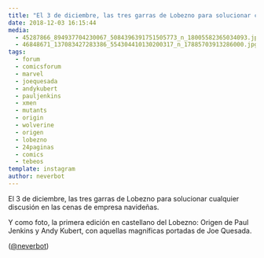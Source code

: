 ```yaml
---
title: "El 3 de diciembre, las tres garras de Lobezno para solucionar cualquier discusión en las cenas de empresa navideñas"
date: 2018-12-03 16:15:44
media: 
  - 45287866_894937704230067_5084396391751505773_n_18005582365034093.jpg
  - 46848671_137083427283386_554304410130200317_n_17885703913286000.jpg
tags: 
  - forum
  - comicsforum
  - marvel
  - joequesada
  - andykubert
  - pauljenkins
  - xmen
  - mutants
  - origin
  - wolverine
  - origen
  - lobezno
  - 24paginas
  - comics
  - tebeos
template: instagram
author: neverbot
---
```


El 3 de diciembre, las tres garras de Lobezno para solucionar cualquier discusión en las cenas de empresa navideñas.


Y como foto, la primera edición en castellano del Lobezno: Origen de Paul Jenkins y Andy Kubert, con aquellas magníficas portadas de Joe Quesada.


([@neverbot](https://instagram.com/neverbot))
